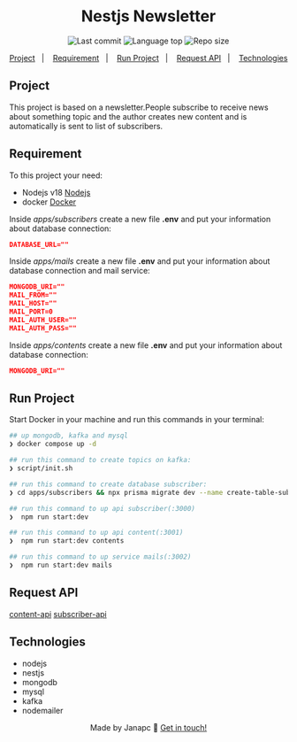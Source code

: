 <div align="center">
  <h1>Nestjs Newsletter</h1>
  <img alt="Last commit" src="https://img.shields.io/github/last-commit/janapc/nestjs-newsletter"/>
  <img alt="Language top" src="https://img.shields.io/github/languages/top/janapc/nestjs-newsletter"/>
  <img alt="Repo size" src="https://img.shields.io/github/repo-size/janapc/nestjs-newsletter"/>

<a href="#project">Project</a>&nbsp;&nbsp;&nbsp;|&nbsp;&nbsp;&nbsp;
<a href="#requirement">Requirement</a>&nbsp;&nbsp;&nbsp;|&nbsp;&nbsp;&nbsp;
<a href="#run-project">Run Project</a>&nbsp;&nbsp;&nbsp;|&nbsp;&nbsp;&nbsp;
<a href="#request-api">Request API</a>&nbsp;&nbsp;&nbsp;|&nbsp;&nbsp;&nbsp;
<a href="#technologies">Technologies</a>

</div>

## Project

This project is based on a newsletter.People subscribe to receive news about something topic and the author creates new content and is automatically is sent to list of subscribers.

## Requirement

To this project your need:

- Nodejs v18 [Nodejs](https://nodejs.org/en/)
- docker [Docker](https://www.docker.com/)

Inside _apps/subscribers_ create a new file **.env** and put your information about database connection:

```json
DATABASE_URL=""
```

Inside _apps/mails_ create a new file **.env** and put your information about database connection and mail service:

```json
MONGODB_URI=""
MAIL_FROM=""
MAIL_HOST=""
MAIL_PORT=0
MAIL_AUTH_USER=""
MAIL_AUTH_PASS=""
```

Inside _apps/contents_ create a new file **.env** and put your information about database connection:

```json
MONGODB_URI=""
```

## Run Project

Start Docker in your machine and run this commands in your terminal:

```sh
## up mongodb, kafka and mysql
❯ docker compose up -d

## run this command to create topics on kafka:
❯ script/init.sh

## run this command to create database subscriber:
❯ cd apps/subscribers && npx prisma migrate dev --name create-table-subscriber

## run this command to up api subscriber(:3000)
❯  npm run start:dev

## run this command to up api content(:3001)
❯  npm run start:dev contents

## run this command to up service mails(:3002)
❯  npm run start:dev mails
```

## Request API

[content-api](http://localhost:3001/api)
[subscriber-api](http://localhost:3000/api)

## Technologies

- nodejs
- nestjs
- mongodb
- mysql
- kafka
- nodemailer

<div align="center">

Made by Janapc 🤘 [Get in touch!](https://www.linkedin.com/in/janaina-pedrina/)

</div>

